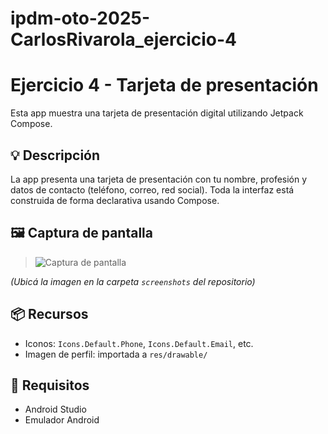 # ipdm-oto-2025-CarlosRivarola_ejercicio-4
# Ejercicio 4 - Tarjeta de presentación

Esta app muestra una tarjeta de presentación digital utilizando Jetpack Compose.

## 💡 Descripción

La app presenta una tarjeta de presentación con tu nombre, profesión y datos de contacto (teléfono, correo, red social). Toda la interfaz está construida de forma declarativa usando Compose.

## 🖼️ Captura de pantalla

> ![Captura de pantalla](screenshots/tarjeta_presentacion.png)

_(Ubicá la imagen en la carpeta `screenshots` del repositorio)_


## 📦 Recursos

- Iconos: `Icons.Default.Phone`, `Icons.Default.Email`, etc.
- Imagen de perfil: importada a `res/drawable/`

## 📱 Requisitos

- Android Studio
- Emulador Android
